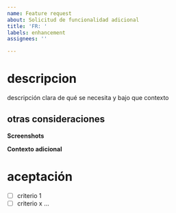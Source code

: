 ```yaml
---
name: Feature request
about: Solicitud de funcionalidad adicional
title: 'FR: '
labels: enhancement
assignees: ''

---
```


# descripcion
descripción clara de qué se necesita y bajo que contexto

## otras consideraciones
**Screenshots**

**Contexto adicional**

# aceptación
- [ ] criterio 1
- [ ] criterio x ...
